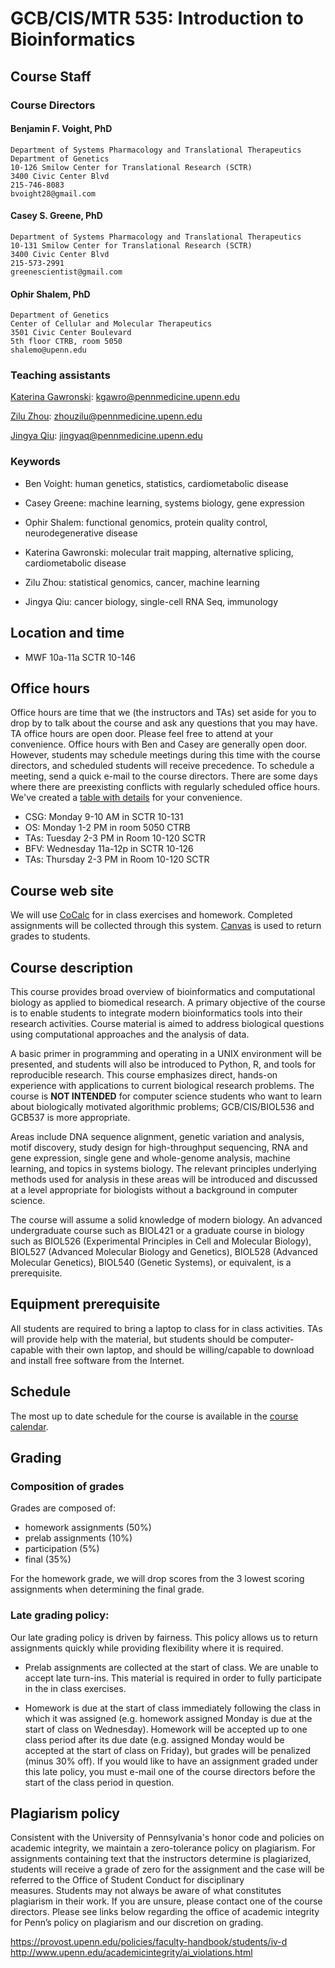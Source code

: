 # GCB/CIS/MTR 535: Introduction to Bioinformatics

## Course Staff

### Course Directors

#### Benjamin F. Voight, PhD
    Department of Systems Pharmacology and Translational Therapeutics
    Department of Genetics
    10-126 Smilow Center for Translational Research (SCTR)
    3400 Civic Center Blvd
    215-746-8083
    bvoight28@gmail.com

#### Casey S. Greene, PhD
    Department of Systems Pharmacology and Translational Therapeutics
    10-131 Smilow Center for Translational Research (SCTR)
    3400 Civic Center Blvd
    215-573-2991
    greenescientist@gmail.com

#### Ophir Shalem, PhD
    Department of Genetics
    Center of Cellular and Molecular Therapeutics
    3501 Civic Center Boulevard
    5th floor CTRB, room 5050
    shalemo@upenn.edu

### Teaching assistants

[Katerina Gawronski](mailto:kgawro@pennmedicine.upenn.edu): kgawro@pennmedicine.upenn.edu 

[Zilu Zhou](mailto:zhouzilu@pennmedicine.upenn.edu): zhouzilu@pennmedicine.upenn.edu 

[Jingya Qiu](mailto:jingyaq@pennmedicine.upenn.edu): jingyaq@pennmedicine.upenn.edu

### Keywords

* Ben Voight: human genetics, statistics, cardiometabolic disease
* Casey Greene: machine learning, systems biology, gene expression
* Ophir Shalem: functional genomics, protein quality control, neurodegenerative disease

* Katerina Gawronski: molecular trait mapping, alternative splicing, cardiometabolic disease
* Zilu Zhou: statistical genomics, cancer, machine learning
* Jingya Qiu: cancer biology, single-cell RNA Seq, immunology

## Location and time

* MWF 10a-11a SCTR 10-146

## Office hours

Office hours are time that we (the instructors and TAs) set aside for you to 
drop by to talk about the course and ask any questions that you may have.
TA office hours are open door. Please feel free to attend at your convenience.
Office hours with Ben and Casey are generally open door. However, students may
schedule meetings during this time with the course directors, and scheduled
students will receive precedence. To schedule a meeting, send a quick e-mail to
the course directors. There are some days where there are preexisting conflicts
with regularly scheduled office hours. We've created a [table with details](https://github.com/greenelab/GCB535/blob/master/OfficeHours.md)
for your convenience.

* CSG: Monday 9-10 AM in SCTR 10-131
* OS: Monday 1-2 PM in room 5050 CTRB
* TAs: Tuesday 2-3 PM in Room 10-120 SCTR
* BFV: Wednesday 11a-12p in SCTR 10-126
* TAs: Thursday 2-3 PM in Room 10-120 SCTR

## Course web site

We will use [CoCalc](https://cocalc.com/) for in class exercises
and homework. Completed assignments will be collected through this system.
[Canvas](https://upenn.instructure.com/) is used to return grades to students.

## Course description

This course provides broad overview of bioinformatics and computational biology
as applied to biomedical research. A primary objective of the course is to
enable students to integrate modern bioinformatics tools into their research
activities. Course material is aimed to address biological questions using
computational approaches and the analysis of data.

A basic primer in programming and operating in a UNIX environment will be
presented, and students will also be introduced to Python, R, and tools for
reproducible research. This course emphasizes direct, hands-on experience with
applications to current biological research problems. The course is **NOT
INTENDED** for computer science students who want to learn about biologically
motivated algorithmic problems; GCB/CIS/BIOL536 and GCB537 is more appropriate.

Areas include DNA sequence alignment, genetic variation and analysis, motif
discovery, study design for high-throughput sequencing, RNA and gene expression,
single gene and whole-genome analysis, machine learning, and topics in systems
biology. The relevant principles underlying methods used for analysis in these
areas will be introduced and discussed at a level appropriate for biologists
without a background in computer science.

The course will assume a solid knowledge of modern biology. An advanced
undergraduate course such as BIOL421 or a graduate course in biology such as
BIOL526 (Experimental Principles in Cell and Molecular Biology), BIOL527
(Advanced Molecular Biology and Genetics), BIOL528 (Advanced Molecular
Genetics), BIOL540 (Genetic Systems), or equivalent, is a prerequisite.

## Equipment prerequisite

All students are required to bring a laptop to class for in class activities.
TAs will provide help with the material, but students should be computer-capable
with their own laptop, and should be willing/capable to download and install
free software from the Internet.

## Schedule

The most up to date schedule for the course is available in the [course
calendar](https://github.com/greenelab/GCB535/blob/master/Course_Calendar.md).

## Grading

### Composition of grades

Grades are composed of:

* homework assignments (50%)
* prelab assignments (10%)
* participation (5%)
* final (35%)

For the homework grade, we will drop scores from the 3 lowest scoring
assignments when determining the final grade.

### Late grading policy:

Our late grading policy is driven by fairness. This policy allows us to
return assignments quickly while providing flexibility where it is required.

* Prelab assignments are collected at the start of class. We are unable to
accept late turn-ins. This material is required in order to fully participate
in the in class exercises.

* Homework is due at the start of class immediately following the class in which
it was assigned (e.g. homework assigned Monday is due at the start of class on
Wednesday). Homework will be accepted up to one class period after its due date
(e.g. assigned Monday would be accepted at the start of class on Friday), but
grades will be penalized (minus 30% off). If you would like to have an
assignment graded under this late policy, you must e-mail one of the course
directors before the start of the class period in question.

## Plagiarism policy

Consistent with the University of Pennsylvania's honor code and policies on
academic integrity, we maintain a zero-tolerance policy on plagiarism. For
assignments containing text that the instructors determine is plagiarized,
students will receive a grade of zero for the assignment and the case will be
referred to the Office of Student Conduct for disciplinary measures. Students
may not always be aware of what constitutes plagiarism in their work. If you are
unsure, please contact one of the course directors. Please see links below
regarding the office of academic integrity for Penn’s policy on plagiarism and
our discretion on grading.

https://provost.upenn.edu/policies/faculty-handbook/students/iv-d
http://www.upenn.edu/academicintegrity/ai_violations.html
